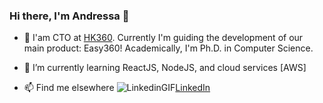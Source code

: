 ### Hi there, I'm Andressa  👋

 - 🔭 I'am CTO at [HK360](https://heijunka360.com/). Currently I'm guiding the development of our main product: Easy360! 
Academically, I'm Ph.D. in Computer Science. 

- 🌱 I’m currently learning ReactJS, NodeJS, and cloud services [AWS]

- 📫 Find me elsewhere
![LinkedinGIF](https://user-images.githubusercontent.com/8582505/182053235-e8ebed84-9ea1-4ffa-a6aa-b2360d46b6b5.gif)[LinkedIn](https://www.linkedin.com/in/andressa-vergutz/)
